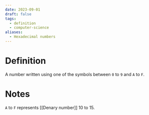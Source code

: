 ```yaml
---
date: 2023-09-01
draft: false
tags:
  - definition
  - computer-science
aliases:
  - Hexadecimal numbers
---
```

# Definition

A number written using one of the symbols between `0` to `9` and `A` to `F`. 

# Notes

`A` to `F` represents [[Denary number]] 10 to 15.
